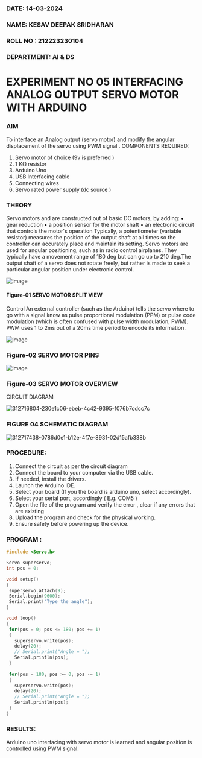### DATE: 14-03-2024
###  NAME: KESAV DEEPAK SRIDHARAN
###  ROLL NO : 212223230104
###  DEPARTMENT: AI & DS


# EXPERIMENT NO 05 INTERFACING ANALOG OUTPUT SERVO MOTOR WITH ARDUINO

### AIM
To interface an Analog output (servo motor) and modify the angular displacement of the servo using PWM signal .
COMPONENTS REQUIRED:
1.	Servo motor of choice (9v is preferred )
2.	1 KΩ resistor 
3.	Arduino Uno 
4.	USB Interfacing cable 
5.	Connecting wires 
6.	Servo rated power supply (dc source )


### THEORY
Servo motors and are constructed out of basic DC motors, by adding:
•	 gear reduction
•	 a position sensor for the motor shaft
•	 an electronic circuit that controls the motor's operation
Typically, a potentiometer (variable resistor) measures the position of the output shaft at all times so the controller can accurately place and maintain its setting.
Servo motors are used for angular positioning, such as in radio control airplanes.  They typically have a movement range of 180 deg but can go up to 210 deg.The output shaft of a servo does not rotate freely, but rather is made to seek a particular angular position under electronic control. 


![image](https://user-images.githubusercontent.com/36288975/163544439-1f477927-fcd4-42f0-9ce4-c863fdbf1210.png)



#### Figure-01 SERVO MOTOR SPLIT VIEW 
Control 
An external controller (such as the Arduino) tells the servo where to go with a signal know as pulse proportional modulation (PPM) or pulse code modulation (which is often confused with pulse width modulation, PWM). PWM uses 1 to 2ms out of a 20ms time period to encode its information.
 
 
 ![image](https://user-images.githubusercontent.com/36288975/163544482-3027136f-7135-4f3d-a23f-8dc2fe04194d.png)

### Figure-02 SERVO MOTOR PINS

 ![image](https://user-images.githubusercontent.com/36288975/163544513-ca497421-e6ba-4f91-871f-5cfba77f22a8.png)


### Figure-03 SERVO MOTOR OVERVIEW 

 



 





CIRCUIT DIAGRAM
 
 
![312716804-230e1c06-ebeb-4c42-9395-f076b7cdcc7c](https://github.com/KesavDeepak/EXPERIMENT-NO--05-INTERFACING-ANALOG-OUTPUT-SERVO-MOTOR-WITH-ARDUINO-/assets/139336019/4fb0fe5e-7659-486c-a8a7-a567a7c4e7ca)

### FIGURE 04 SCHEMATIC DIAGRAM

![312717438-0786d0e1-b12e-4f7e-8931-02d15afb338b](https://github.com/KesavDeepak/EXPERIMENT-NO--05-INTERFACING-ANALOG-OUTPUT-SERVO-MOTOR-WITH-ARDUINO-/assets/139336019/5a5fb6c6-81c8-4242-9cef-aa52b2002441)

### PROCEDURE:
1.	Connect the circuit as per the circuit diagram 
2.	Connect the board to your computer via the USB cable.
3.	If needed, install the drivers.
4.	Launch the Arduino IDE.
5.	Select your board (If you the board is arduino uno, select accordingly).
6.	Select your serial port, accordingly ( E.g. COM5 )
7.	Open the file of the program  and verify the error , clear if any errors that are existing 
8.	Upload the program and check for the physical working. 
9.	Ensure safety before powering up the device.


### PROGRAM :
 ``` c++
#include <Servo.h>

Servo superservo;
int pos = 0;

void setup()
{
  superservo.attach(9);
  Serial.begin(9600);
  Serial.print("Type the angle");
}

void loop()
{
  for(pos = 0; pos <= 180; pos += 1)
  {
    superservo.write(pos);
    delay(20);
    // Serial.print("Angle = ");
    Serial.println(pos);
  }
  
  for(pos = 180; pos >= 0; pos -= 1)
  {
    superservo.write(pos);
    delay(20);
    // Serial.print("Angle = ");
    Serial.println(pos);
  }
}
```









### RESULTS: 
Arduino uno interfacing with servo motor is learned and angular position is controlled using PWM signal.
